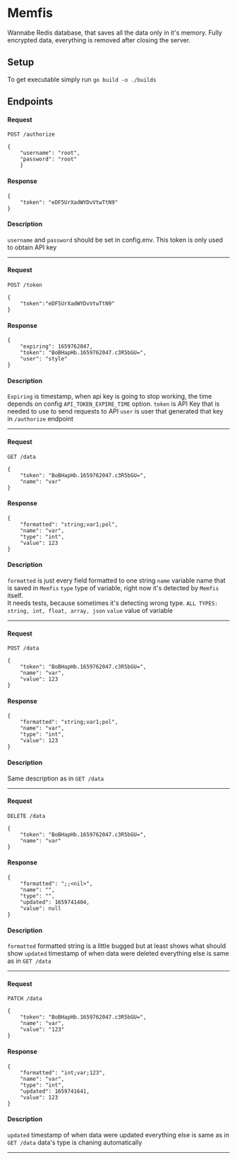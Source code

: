 # Memfis

Wannabe Redis database, that saves all the data only in it's memory. Fully encrypted data, everything is removed after closing the server.


## Setup

To get executable simply run `go build -o ./builds`


## Endpoints

#### Request
`POST /authorize`
```
{
    "username": "root",
    "password": "root"
    }
```

#### Response

```
{
    "token": "eDF5UrXadWYDvVtwTtN9"
}
```

#### Description
`username` and `password` should be set in config.env. This token is only used to obtain API key

---------

#### Request
`POST /token`
```
{
    "token":"eDF5UrXadWYDvVtwTtN9"
}
```

#### Response
```
{
    "expiring": 1659762047,
    "token": "BoBHapHb.1659762047.c3R5bGU=",
    "user": "style"
}
```

#### Description

`Expiring` is timestamp, when api key is going to stop working, the time depends on config `API_TOKEN_EXPIRE_TIME` option.
`token` is API Key that is needed to use to send requests to API
`user` is user that generated that key in `/authorize` endpoint

---------

#### Request
`GET /data`
```
{
    "token": "BoBHapHb.1659762047.c3R5bGU=", 
    "name": "var"
}
```

#### Response
```
{
    "formatted": "string;var1;pol",
    "name": "var",
    "type": "int",
    "value": 123
}
```

#### Description

`formatted` is just every field formatted to one string
`name` variable name that is saved in `Memfis`
`type` type of variable, right now it's detected by `Memfis` itself. \
It needs tests, because sometimes it's detecting wrong type.
`ALL TYPES: string, int, float, array, json`
`value` value of variable

---------

#### Request
`POST /data`
```
{
    "token": "BoBHapHb.1659762047.c3R5bGU=",
    "name": "var", 
    "value": 123
}
```

#### Response
```
{
    "formatted": "string;var1;pol",
    "name": "var",
    "type": "int",
    "value": 123
}
```

#### Description
Same description as in `GET /data`

---------

#### Request
`DELETE /data`
```
{
    "token": "BoBHapHb.1659762047.c3R5bGU=",
    "name": "var"
}
```

#### Response
```
{
    "formatted": ";;<nil>",
    "name": "",
    "type": "",
    "updated": 1659741404,
    "value": null
}
```

#### Description
`formatted` formatted string is a little bugged but at least shows what should show
`updated` timestamp of when data were deleted
everything else is same as in `GET /data`

---------

#### Request
`PATCH /data`
```
{
    "token": "BoBHapHb.1659762047.c3R5bGU=",
    "name": "var",
    "value": "123"
}
```

#### Response
```
{
    "formatted": "int;var;123",
    "name": "var",
    "type": "int",
    "updated": 1659741641,
    "value": 123
}
```

#### Description
`updated` timestamp of when data were updated
everything else is same as in `GET /data`
data's type is chaning automatically

---------